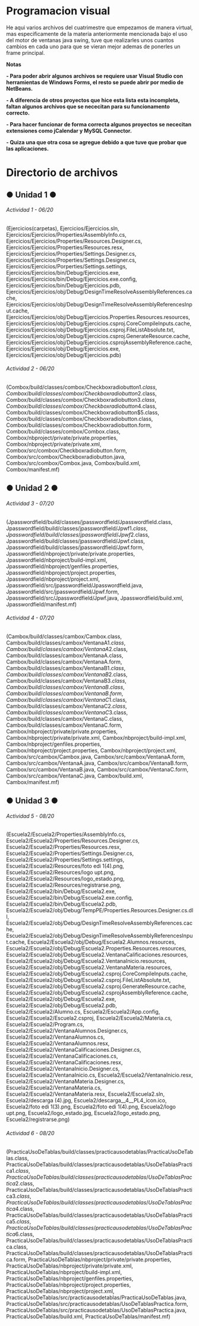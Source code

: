 # Programacion visual
<!----Descripcion---->
He aqui varios archivos del cuatrimestre que empezamos de manera virtual, mas especificamente de la materia anteriormente mencionada bajo el uso del motor de ventanas java swing, tuve que realizarles unos cuantos cambios en cada uno para que se vieran mejor ademas de ponerles un frame principal.
<!----Separador de la descripcion ---->

<!----Notas---->
**Notas**

**- Para poder abrir algunos archivos se requiere usar Visual Studio con herramientas de Windows Forms, el resto se puede abrir por medio de NetBeans.**

**- A diferencia de otros proyectos que hice esta lista esta incompleta, faltan algunos archivos que se nececitan para su funcionamento correcto.**

**- Para hacer funcionar de forma correcta algunos proyectos se nececitan extensiones como jCalendar y MySQL Connector.**

**- Quiza una que otra cosa se agregue debido a que tuve que probar que las aplicaciones.**
<!----Separador---->

<!----Directorio de archivos---->
# Directorio de archivos
## ● Unidad 1 ●
###### Actividad 1 - 06/20
(Ejercicios(carpetas), Ejercicios/Ejercicios.sln, 
Ejercicios/Ejercicios/Properties/AssemblyInfo.cs, 
Ejercicios/Ejercicios/Properties/Resources.Designer.cs, 
Ejercicios/Ejercicios/Properties/Resources.resx, 
Ejercicios/Ejercicios/Properties/Settings.Designer.cs, 
Ejercicios/Ejercicios/Properties/Settings.Designer.cs, 
Ejercicios/Ejercicios/Porperties/Settings.settings, 
Ejercicios/Ejercicios/bin/Debug/Ejercicios.exe, 
Ejercicios/Ejercicios/bin/Debug/Ejercicios.exe.config, 
Ejercicios/Ejercicios/bin/Debug/Ejercicios.pdb, 
Ejercicios/Ejercicios/obj/Debug/DesignTimeResolveAssemblyReferences.cache, 
Ejercicios/Ejercicios/obj/Debug/DesignTimeResolveAssemblyReferencesInput.cache, 
Ejercicios/Ejercicios/obj/Debug/Ejercicios.Properties.Resources.resources, 
Ejercicios/Ejercicios/obj/Debug/Ejercicios.csproj.CoreCompileInputs.cache, 
Ejercicios/Ejercicios/obj/Debug/Ejercicios.csproj.FileListAbsolute.txt, 
Ejercicios/Ejercicios/obj/Debug/Ejercicios.csproj.GenerateResource.cache, 
Ejercicios/Ejercicios/obj/Debug/Ejercicios.csprojAssemblyReference.cache, 
Ejercicios/Ejercicios/obj/Debug/Ejercicios.exe, 
Ejercicios/Ejercicios/obj/Debug/Ejercicios.pdb)
<!----Separador---->
###### Actividad 2 - 06/20
(Combox/build/classes/combox/Checkboxradiobutton$1.class, 
Combox/build/classes/combox/Checkboxradiobutton$2.class, 
Combox/build/classes/combox/Checkboxradiobutton$3.class, 
Combox/build/classes/combox/Checkboxradiobutton$4.class, 
Combox/build/classes/combox/Checkboxradiobutton$5.class, 
Combox/build/classes/combox/Checkboxradiobutton.class, 
Combox/build/classes/combox/Checkboxradiobutton.form, 
Combox/build/classes/combox/Combox.class, 
Combox/nbproject/private/private.properties, 
Combox/nbproject/private/private.xml, 
Combox/src/combox/Checkboxradiobutton.form, 
Combox/src/combox/Checkboxradiobutton.java, 
Combox/src/combox/Combox.java, 
Combox/build.xml, 
Combox/manifest.mf)

## ● Unidad 2 ●
###### Actividad 3 - 07/20
(Jpasswordfield/build/classes/jpasswordfield/Jpasswordfield.class, 
Jpasswordfield/build/classes/jpasswordfield/Jpwf$1.class, 
Jpasswordfield/build/classes/jpasswordfield/Jpwf$2.class, 
Jpasswordfield/build/classes/jpasswordfield/Jpwf.class, 
Jpasswordfield/build/classes/jpasswordfield/Jpwf.form, 
Jpasswordfield/nbproject/private/private.properties, 
Jpasswordfield/nbproject/build-impl.xml, 
Jpasswordfield/nbproject/genfiles.properties, 
Jpasswordfield/nbproject/project.properties, 
Jpasswordfield/nbproject/project.xml, 
Jpasswordfield/src/jpasswordfield/Jpasswordfield.java, 
Jpasswordfield/src/jpasswordfield/Jpwf.form, 
Jpasswordfield/src/Jpasswordfield/Jpwf.java, 
Jpasswordfield/build.xml, 
Jpasswordfield/manifest.mf)
<!----Separador---->
###### Actividad 4 - 07/20
(Cambox/build/classes/cambox/Cambox.class, 
Cambox/build/classes/cambox/VentanaA$1.class, 
Cambox/build/classes/cambox/VentanaA$2.class, 
Cambox/build/classes/cambox/VentanaA.class, 
Cambox/build/classes/cambox/VentanaA.form, 
Cambox/build/classes/cambox/VentanaB$1.class, 
Cambox/build/classes/cambox/VentanaB$2.class, 
Cambox/build/classes/cambox/VentanaB$3.class, 
Cambox/build/classes/cambox/VentanaB.class, 
Cambox/build/classes/cambox/VentanaB.form, 
Cambox/build/classes/cambox/VentanaC$1.class, 
Cambox/build/classes/cambox/VentanaC$2.class, 
Cambox/build/classes/cambox/VentanaC$3.class, 
Cambox/build/classes/cambox/VentanaC.class, 
Cambox/build/classes/cambox/VentanaC.form, 
Cambox/nbproject/private/private.properties, 
Cambox/nbproject/private/private.xml, 
Cambox/nbproject/build-impl.xml, 
Cambox/nbproject/genfiles.properties, 
Cambox/nbproject/project.properties, 
Cambox/nbproject/project.xml, 
Cambox/src/cambox/Cambox.java, 
Cambox/src/cambox/VentanaA.form, 
Cambox/src/cambox/VentanaA.java, 
Cambox/src/cambox/VentanaB.form, 
Cambox/src/cambox/VentanaB.java, 
Cambox/src/cambox/VentanaC.form, 
Cambox/src/cambox/VentanaC.java, 
Cambox/build.xml, 
Cambox/manifest.mf)

## ● Unidad 3 ●
###### Actividad 5 - 08/20
(Escuela2/Escuela2/Properties/AssemblyInfo.cs, 
Escuela2/Escuela2/Properties/Resources.Designer.cs, 
Escuela2/Escuela2/Properties/Resources.resx, 
Escuela2/Escuela2/Properties/Settings.Designer.cs, 
Escuela2/Escuela2/Properties/Settings.settings, 
Escuela2/Escuela2/Resources/foto edi 1(4).png, 
Escuela2/Escuela2/Resources/logo upt.png, 
Escuela2/Escuela2/Resources/logo_estado.png, 
Escuela2/Escuela2/Resources/registrarse.png, 
Escuela2/Escuela2/bin/Debug/Escuela2.exe, 
Escuela2/Escuela2/bin/Debug/Escuela2.exe.config, 
Escuela2/Escuela2/bin/Debug/Escuela2.pdb, 
Escuela2/Escuela2/obj/Debug/TempPE/Properties.Resources.Designer.cs.dll, 
Escuela2/Escuela2/obj/Debug/DesignTimeResolveAssemblyReferences.cache, 
Escuela2/Escuela2/obj/Debug/DesignTimeResolveAssemblyReferencesInput.cache, 
Escuela2/Escuela2/obj/Debug/Escuela2.Alumnos.resources, 
Escuela2/Escuela2/obj/Debug/Escuela2.Properties.Resources.resources, 
Escuela2/Escuela2/obj/Debug/Escuela2.VentanaCalificaciones.resources, 
Escuela2/Escuela2/obj/Debug/Escuela2.VentanaInicio.resources, 
Escuela2/Escuela2/obj/Debug/Escuela2.VentanaMateria.resources, 
Escuela2/Escuela2/obj/Debug/Escuela2.csproj.CoreCompileInputs.cache, 
Escuela2/Escuela2/obj/Debug/Escuela2.csproj.FileListAbsolute.txt, 
Escuela2/Escuela2/obj/Debug/Escuela2.csproj.GenerateResource.cache, 
Escuela2/Escuela2/obj/Debug/Escuela2.csprojAssemblyReference.cache, 
Escuela2/Escuela2/obj/Debug/Escuela2.exe, 
Escuela2/Escuela2/obj/Debug/Escuela2.pdb, 
Escuela2/Escuela2/Alumno.cs, 
Escuela2/Escuela2/App.config, 
Escuela2/Escuela2/Escuela2.csproj, 
Escuela2/Escuela2/Materia.cs, 
Escuela2/Escuela2/Program.cs, 
Escuela2/Escuela2/VentanaAlumnos.Designer.cs, 
Escuela2/Escuela2/VentanaAlumnos.cs, 
Escuela2/Escuela2/VentanaAlumnos.resx, 
Escuela2/Escuela2/VentanaCalificaciones.Designer.cs, 
Escuela2/Escuela2/VentanaCalificaciones.cs, 
Escuela2/Escuela2/VentanaCalificaciones.resx, 
Escuela2/Escuela2/VentanaInicio.Designer.cs, 
Escuela2/Escuela2/VentanaInicio.cs, 
Escuela2/Escuela2/VentanaInicio.resx, 
Escuela2/Escuela2/VentanaMateria.Designer.cs, 
Escuela2/Escuela2/VentanaMateria.cs, 
Escuela2/Escuela2/VentanaMateria.resx, 
Escuela2/Escuela2.sln, 
Escuela2/descarga (4).jpg, 
Escuela2/descarga__4__PL4_icon.ico, 
Escuela2/foto edi 1(3).png, 
Escuela2/foto edi 1(4).png, 
Escuela2/logo upt.png, 
Escuela2/logo_estado.jpg, 
Escuela2/logo_estado.png, 
Escuela2/registrarse.png)
<!----Separador---->
###### Actividad 6 - 08/20
(PracticaUsoDeTablas/build/classes/practicausodetablas/PracticaUsoDeTablas.class, 
PracticaUsoDeTablas/build/classes/practicausodetablas/UsoDeTablasPractica$1.class, 
PracticaUsoDeTablas/build/classes/practicausodetablas/UsoDeTablasPractica$2.class, 
PracticaUsoDeTablas/build/classes/practicausodetablas/UsoDeTablasPractica$3.class, 
PracticaUsoDeTablas/build/classes/practicausodetablas/UsoDeTablasPractica$4.class, 
PracticaUsoDeTablas/build/classes/practicausodetablas/UsoDeTablasPractica$5.class, 
PracticaUsoDeTablas/build/classes/practicausodetablas/UsoDeTablasPractica$6.class, 
PracticaUsoDeTablas/build/classes/practicausodetablas/UsoDeTablasPractica.class, 
PracticaUsoDeTablas/build/classes/practicausodetablas/UsoDeTablasPractica.form, 
PracticaUsoDeTablas/nbproject/private/private.properties, 
PracticaUsoDeTablas/nbproject/private/private.xml, 
PracticaUsoDeTablas/nbproject/build-impl.xml, 
PracticaUsoDeTablas/nbproject/genfiles.properties, 
PracticaUsoDeTablas/nbproject/project.properties, 
PracticaUsoDeTablas/nbproject/project.xml, 
PracticaUsoDeTablas/src/practicausodetablas/PracticaUsoDeTablas.java, 
PracticaUsoDeTablas/src/practicausodetablas/UsoDeTablasPractica.form, 
PracticaUsoDeTablas/src/practicausodetablas/UsoDeTablasPractica.java, 
PracticaUsoDeTablas/build.xml, 
PracticaUsoDeTablas/manifest.mf)
<!----Separador de los directorios y archivos---->
